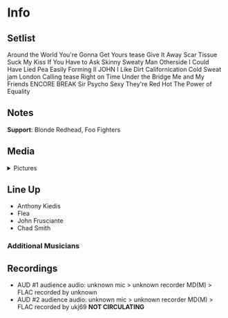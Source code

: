 # Info

## Setlist

Around the World
You're Gonna Get Yours tease
Give It Away
Scar Tissue
Suck My Kiss
If You Have to Ask
Skinny Sweaty Man
Otherside
I Could Have Lied
Pea
Easily
Forming II JOHN
I Like Dirt
Californication
Cold Sweat jam
London Calling tease
Right on Time
Under the Bridge
Me and My Friends
ENCORE BREAK
Sir Psycho Sexy
They're Red Hot
The Power of Equality

## Notes

**Support**: Blonde Redhead, Foo Fighters

## Media 

<details>
  <summary>Pictures</summary>
  <!--<img alt="Setlist" title="Setlist" src="_.jpg" height="200" />
  <img alt="Clipping" title="Clipping" src="_.jpg" height="200" />
  <img alt="Flyer" title="Flyer" src="_.jpg" height="200" />-->
</details>

## Line Up

* Anthony Kiedis
* Flea
* John Frusciante
* Chad Smith

### Additional Musicians

## Recordings

* AUD #1 audience audio: unknown mic > unknown recorder MD(M) > FLAC recorded by unknown 
* AUD #2 audience audio: unknown mic > unknown recorder MD(M) > FLAC recorded by ukj69 **NOT CIRCULATING**
